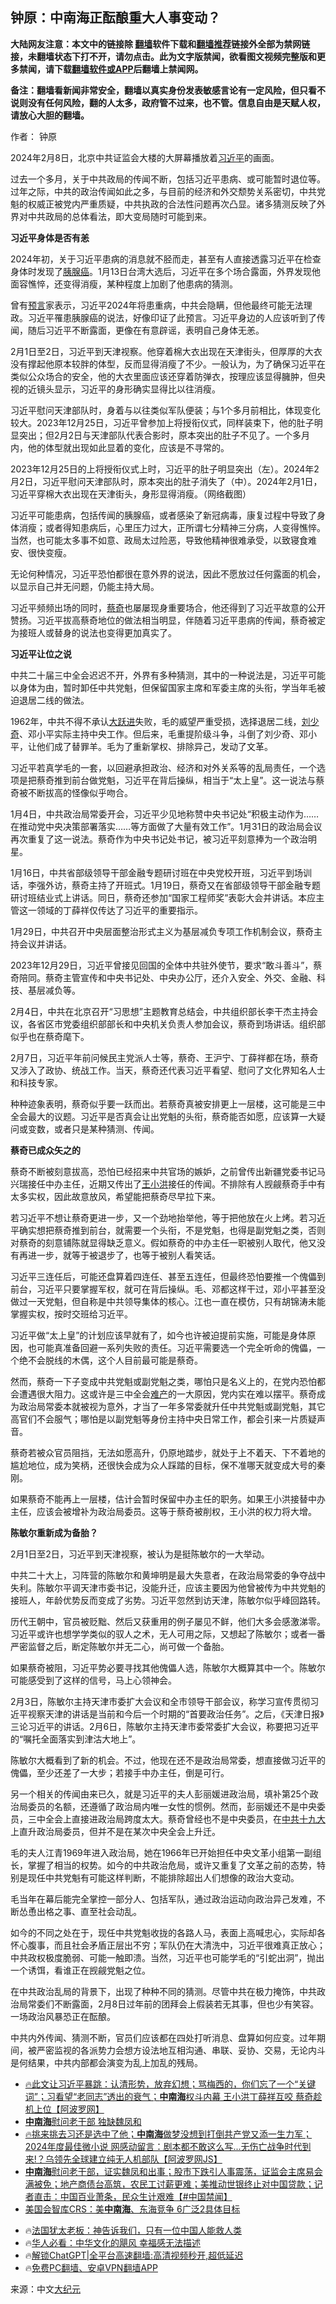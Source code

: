  <!-- 面包屑导航 --> <h2>钟原：中南海正酝酿重大人事变动？</h2> <p class="notice"><b>大陆网友注意：本文中的链接除 <a href="https://github.com/bannedbook/fanqiang" >翻墙</a>软件下载和<a href="https://github.com/killgcd/justmysocks/blob/master/README.md">翻墙推荐</a>链接外全部为禁网链接，未翻墙状态下打不开，请勿点击。此为文字版禁闻，欲看图文视频完整版和更多禁闻，请下载<a href="https://github.com/bannedbook/fanqiang">翻墙软件或APP</a>后翻墙上禁闻网。</p><p>备注：翻墙看新闻非常安全，翻墙以真实身份发表敏感言论有一定风险，但只看不说则没有任何风险，翻的人太多，政府管不过来，也不管。信息自由是天赋人权，请放心大胆的翻墙。</b></p>  <div class="entry"> <p>作者： 钟原</p> <p id="conimg">2024年2月8日，北京中共证监会大楼的大屏幕播放着<a href="https://www.bannedbook.org/bnews/tag/%e4%b9%a0%e8%bf%91%e5%b9%b3/" class="st_tag internal_tag" rel="tag" title="标签 习近平 下的日志">习近平</a>的画面。</p> <p>过去一个多月，关于中共政局的传闻不断，包括习近平患病、或可能暂时退位等。过年之际，中共的政治传闻如此之多，与目前的经济和外交颓势关系密切，中共党魁的权威正被党内严重质疑，中共执政的合法性问题再次凸显。诸多猜测反映了外界对中共政局的总体看法，即大变局随时可能到来。</p> <p><strong>习近平身体是否有恙</strong></p> <p>2024年初，关于习近平患病的消息就不胫而走，甚至有人直接透露习近平在检查身体时发现了<a href="https://www.bannedbook.org/bnews/tag/%e8%83%b0%e8%85%ba%e7%99%8c/" class="st_tag internal_tag" rel="tag" title="标签 胰腺癌 下的日志">胰腺癌</a>。1月13日台湾大选后，习近平在多个场合露面，外界发现他面容憔悴，还变得消瘦，某种程度上加剧了他患病的猜测。</p> <p>曾有<span class='wp_keywordlink'><a href="https://www.bannedbook.org/forum5/" title="预言玄学禁书下载" rel="nofollow">预言</a></span>家表示，习近平2024年将患重病，中共会隐瞒，但他最终可能无法理政。习近平罹患胰腺癌的说法，好像印证了此预言。习近平身边的人应该听到了传闻，随后习近平不断露面，更像在有意辟谣，表明自己身体无恙。</p> <p>2月1日至2日，习近平到天津视察。他穿着棉大衣出现在天津街头，但厚厚的大衣没有撑起他原本较胖的体型，反而显得消瘦了不少。一般认为，为了确保习近平在类似公众场合的安全，他的大衣里面应该还穿着防弹衣，按理应该显得臃肿，但央视的近镜头显示，习近平的身形确实显得比以往消瘦。</p> <p>习近平慰问天津部队时，身着与以往类似军队便装；与1个多月前相比，体现变化较大。2023年12月25日，习近平曾参加上将授衔仪式，同样装束下，他的肚子明显突出；但2月2日与天津部队代表合影时，原本突出的肚子不见了。一个多月内，他的体型就出现如此显着的变化，应该是不寻常的。</p> <p>2023年12月25日的上将授衔仪式上时，习近平的肚子明显突出（左）。2024年2月2日，习近平慰问天津部队时，原本突出的肚子消失了（中）。2024年2月1日，习近平穿棉大衣出现在天津街头，身形显得消瘦。（网络截图）</p> <p>习近平可能患病，包括传闻的胰腺癌，或者感染了新冠病毒，康复过程中导致了身体消瘦；或者得知患病后，心里压力过大，正所谓七分精神三分病，人变得憔悴。当然，也可能太多事不如意、政局太过险恶，导致他精神很难承受，以致寝食难安、很快变瘦。</p> <p>无论何种情况，习近平恐怕都很在意外界的说法，因此不愿放过任何露面的机会，以显示自己并无问题，仍能主持大局。</p> <p>习近平频频出场的同时，<a href="https://www.bannedbook.org/bnews/tag/%e8%94%a1%e5%a5%87/" class="st_tag internal_tag" rel="tag" title="标签 蔡奇 下的日志">蔡奇</a>也屡屡现身重要场合，他还得到了习近平故意的公开赞扬。习近平拔高蔡奇地位的做法相当明显，伴随着习近平患病的传闻，蔡奇被定为接班人或替身的说法也变得更加真实了。</p> <p><strong>习近平让位之说</strong></p> <p>中共二十届三中全会迟迟不开，外界有多种猜测，其中的一种说法是，习近平可能以身体为由，暂时卸任中共党魁，但保留国家主席和军委主席的头衔，学当年毛被迫退居二线的做法。</p> <p>1962年，中共不得不承认<span class='wp_keywordlink'><a href="https://www.bannedbook.org/forum2/topic242.html" title="大跃进亲历记" target="_blank">大跃进</a></span>失败，毛的威望严重受损，选择退居二线，<span class='wp_keywordlink'><a href="https://www.bannedbook.org/forum2/topic1158.html" title="《刘少奇传》" target="_blank">刘少奇</a></span>、邓小平实际主持中央工作。但后来，毛重提阶级斗争，斗倒了刘少奇、邓小平，让他们成了替罪羊。毛为了重新掌权、排除异己，发动了文革。</p> <p>习近平若真学毛的一套，以回避承担政治、经济和对外关系等的乱局责任，一个选项是把蔡奇推到前台做党魁，习近平在背后操纵，相当于“太上皇”。这一说法与蔡奇被不断拔高的怪像似乎吻合。</p> <p>1月4日，中共政治局常委开会，习近平少见地称赞中央书记处“积极主动作为……在推动党中央决策部署落实……等方面做了大量有效工作”。1月31日的政治局会议再次重复了这一说法。蔡奇作为中央书记处书记，被习近平刻意捧为一个政治明星。</p> <p>1月16日，中共省部级领导干部金融专题研讨班在中央党校开班，习近平到场训话，李强外访，蔡奇主持了开班式。1月19日，蔡奇又在省部级领导干部金融专题研讨班结业式上讲话。同日，蔡奇还参加“国家工程师奖”表彰大会并讲话。本应主管这一领域的丁薛祥仅传达了习近平的重要指示。</p> <p>1月29日，中共召开中央层面整治形式主义为基层减负专项工作机制会议，蔡奇主持会议并讲话。</p> <p>2023年12月29日，习近平曾接见回国的全体中共驻外使节，要求“敢斗善斗”，蔡奇陪同。蔡奇主管宣传和中央书记处、中央办公厅，还介入安全、外交、金融、科技、基层减负等。</p> <p>2月4日，中共在北京召开“习思想”主题教育总结会，中共组织部长李干杰主持会议，各省区市党委组织部部长和中央机关负责人参加会议，蔡奇到场讲话。组织部似乎也在蔡奇麾下。</p> <p>2月7日，习近平年前问候民主党派人士等，蔡奇、王沪宁、丁薛祥都在场，蔡奇又涉入了政协、统战工作。当天，蔡奇还代表习近平看望、慰问了文化界知名人士和科技专家。</p>  <p>种种迹象表明，蔡奇似乎要一跃而出。若蔡奇真被安排更上一层楼，这可能是三中全会最大的议题。习近平是否真会让出党魁的头衔，蔡奇能否如愿，应该算一大疑问或变数，或者只是某种猜测、传闻。</p> <p><strong>蔡奇已成众矢之的</strong></p> <p>蔡奇不断被刻意拔高，恐怕已经招来中共官场的嫉妒，之前曾传出新疆党委书记马兴瑞接任中办主任，近期又传出了<a href="https://www.bannedbook.org/bnews/tag/%e7%8e%8b%e5%b0%8f%e6%b4%aa/" class="st_tag internal_tag" rel="tag" title="标签 王小洪 下的日志">王小洪</a>接任的传闻。不排除有人觊觎蔡奇手中有太多实权，因此故意放风，希望能把蔡奇尽早拉下来。</p> <p>若习近平不想让蔡奇更进一步，又一个劲地抬举他，等于把他放在火上烤。若习近平确实想把蔡奇推到前台，就需要一个头衔，不是党魁，也得是副党魁之类，否则对蔡奇的刻意铺陈就显得缺乏意义。假如蔡奇的中办主任一职被别人取代，他又没有再进一步，就等于被退步了，也等于被别人看笑话。</p> <p>习近平三连任后，可能还盘算着四连任、甚至五连任，但最终恐怕要推一个傀儡到前台，习近平只要掌握军权，就可在背后操纵。毛、邓都这样干过，邓小平甚至没做过一天党魁，但自称是中共领导集体的核心。江也一直在模仿，只有胡锦涛未能掌握实权，按时交班给习近平。</p> <p>习近平做“太上皇”的计划应该早就有了，如今也许被迫提前实施，可能是身体原因，也可能真准备回避一系列失败的责任。习近平需要选一个完全听命的傀儡，一个绝不会脱线的木偶，这个人目前最可能是蔡奇。</p> <p>然而，蔡奇一下子变成中共党魁或副党魁之类，哪怕只是名义上的，在党内恐怕都会遭遇很大阻力。这或许是三中全会<a href="https://www.bannedbook.org/bnews/tag/%e9%9a%be%e4%ba%a7/" class="st_tag internal_tag" rel="tag" title="标签 难产 下的日志">难产</a>的一大原因，党内实在难以摆平。蔡奇成为政治局常委本就被视为意外，才当了一年多常委就升任中共党魁或副党魁，其它高官们不会服气；哪怕是以副党魁等身份主持中央日常工作，都会引来一片质疑声音。</p> <p>蔡奇若被众官员阻挡，无法如愿高升，仍原地踏步，就处于上不着天、下不着地的尴尬地位，成为笑柄，还很快会成为众人踩踏的目标，保不准哪天就变成大号的秦刚。</p> <p>如果蔡奇不能再上一层楼，估计会暂时保留中办主任的职务。如果王小洪接替中办主任，应该会被增补为政治局委员。这等于蔡奇被削权，王小洪的权力将大增。</p> <p><strong>陈敏尔重新成为备胎？</strong></p> <p>2月1日至2日，习近平到天津视察，被认为是挺陈敏尔的一大举动。</p>  <p>中共二十大上，习阵营的陈敏尔和黄坤明是最大失意者，在政治局常委的争夺战中失利。陈敏尔平调天津市委书记，没能升迁，应该主要因为他曾被传为中共党魁的接班人，年龄优势反而变成了劣势。习近平忽然到访天津，陈敏尔似乎峰回路转。</p> <p>历代王朝中，官员被贬黜、然后又获重用的例子屡见不鲜，他们大多会感激涕零。习近平或许也想学学类似的驭人之术，无人可用之际，又想起了陈敏尔；或者一番严密监督之后，断定陈敏尔并无二心，尚可做一个备胎。</p> <p>如果蔡奇被阻，习近平势必要寻找其他傀儡人选，陈敏尔大概算其中一个。陈敏尔可能感受到了这样的信号，马上心领神会。</p> <p>2月3日，陈敏尔主持天津市委扩大会议和全市领导干部会议，称学习宣传贯彻习近平视察天津的讲话是当前和今后一个时期的“首要政治任务”。之后，《天津日报》三论习近平的讲话。2月6日，陈敏尔主持天津市委常委扩大会议，称要把习近平的“嘱托全面落实到津沽大地上”。</p> <p>陈敏尔大概看到了新的机会。不过，他现在还不是政治局常委，想直接做习近平的傀儡，至少还差了一大步；若接手中办主任，倒是可行。</p> <p>另一个相关的传闻由来已久，就是习近平的夫人彭丽媛进政治局，填补第25个政治局委员的名额，还遵循了政治局内唯一女性的惯例。然而，彭丽媛还不是中央委员，三中全会上直接进政治局跨度太大。蔡奇曾经也不是中央委员，在<a href="https://www.bannedbook.org/bnews/tag/%e4%b8%ad%e5%85%b1%e5%8d%81%e4%b9%9d%e5%a4%a7/" class="st_tag internal_tag" rel="tag" title="标签 中共十九大 下的日志">中共十九大</a>上直升政治局委员，但并不是在某次中央全会上升迁。</p> <p>毛的夫人江青1969年进入政治局，她在1966年已开始担任中央文革小组第一副组长，掌握了相当的权势。如今的中共政治危局，或许又重复了文革之前的态势，特别是现任中共党魁有可能这样判断，不能排除超出人们想像的政治大变动。</p> <p>毛当年在幕后能完全掌控一部分人、包括军队，通过政治运动向政治异己发难，不断怂恿出格之事、直至社会动乱。</p> <p>如今的不同之处在于，现任中共党魁收拢的各路人马，表面上高喊忠心，实际却各怀心腹事，而且社会矛盾正层出不穷；军队仍在大清洗中，习近平很难真正放心；中共政权极度脆弱、可能一触即溃。当然，习近平也可能学毛的“引蛇出洞”，抛出一个诱饵，看谁正在觊觎党魁之位。</p> <p>在中共政治乱局的背景下，出现了种种不同的猜测。尽管中共在极力掩饰，中共政治局常委们不断露面，2月8日过年前的团拜会上假装若无其事，但也少有笑容。一场政治风暴恐正在酝酿。</p> <p>中共内外传闻、猜测不断，官员们应该都在四处打听消息、盘算如何应变。过年期间，被严密监视的各派势力会想方设法地互相沟通、串联、妥协、交易，无论内斗是何结果，中共内部都会演变为乱上加乱的残局。</p>  <!--<div id="taboola-mid-1"></div>--><ul class='op-related-articles' title='相关阅读'> <li><a href='https://www.bannedbook.org/bnews/bannedvideo/20240209/1999122.html' target='_blank'>🔥此文让习近平暴跳：认清形势，放弃幻想；骂梅西的，你们忘了一个“关键词”；习看望“老同志”透出的衰气；<b>中南海</b>权斗内幕 王小洪丁薛祥互咬 蔡奇趁机上位【阿波罗网】</a></li> <li><a href='https://www.bannedbook.org/bnews/bannedvideo/20240208/1998717.html' target='_blank'><b>中南海</b>慰问老干部 独缺魏凤和</a></li> <li><a href='https://www.bannedbook.org/bnews/bannedvideo/20240208/1998476.html' target='_blank'>🔥挑来挑去习还是选中了他；<b>中南海</b>做梦没想到打倒共产党又添一生力军；2024年度最佳微小说 网感动留言：剧本都不敢这么写...无伤亡战争时代到来!？乌领先全球建立纯无人机部队【阿波罗网JS】</a></li> <li><a href='https://www.bannedbook.org/bnews/bannedvideo/20240208/1998369.html' target='_blank'><b>中南海</b>慰问老干部，证实魏凤和出事；股市下跌引人事震荡，证监会主席易会满被免；地产商债台高筑，农民工讨薪更难；美推动世银终止对中国贷款；记者直击：中国百业萧条，民众生计艰难【#中国禁闻】</a></li> <li><a href='https://www.bannedbook.org/bnews/topimagenews/20240207/1998244.html' target='_blank'>美国会智库CRS：美<b>中南海</b>、东海竞争 6广泛2具体目标</a></li> </ul> <ul class="texttj"> <li>🔥<a href="https://www.bannedbook.org/bnews/ssgc/20230219/1850782.html" target="_blank">法国犹太老板：神告诉我们，只有一位中国人能救人类</a></li> <li>🔥<a href="https://www.bannedbook.org/bnews/comments/20220220/1694796.html" target="_blank">华人必看：中华文化的飓风 幸福感无法描述</a></li> <li>🔥<a href="https://github.com/bannedbook/fanqiang/wiki/V2ray%E6%9C%BA%E5%9C%BA" target="_blank">解锁ChatGPT|全平台高速翻墙:高清视频秒开,超低延迟</a></li> <li>🔥<a href="https://github.com/bannedbook/fanqiang/wiki/%E7%A6%81%E9%97%BB%E7%BD%91%E5%AE%89%E5%8D%93%E7%BF%BB%E5%A2%99%E6%96%B0%E9%97%BBAPP" target="_blank">免费PC翻墙、安卓VPN翻墙APP</a></li> </ul><p class="src-info">来源：中文<span class='wp_keywordlink_affiliate'><a href="http://www.epochtimes.com/" title="大纪元" target="_blank">大纪元</a></span> </p><a name='sharetosocial'></a> <div style="margin-bottom:5px;padding-bottom:5px;clear:both"> <div id="archive-pix-1" class="banner-ads"> <!-- AuctionX Display platform tag START --> <div id="27602x728x90x621x_ADSLOT1" clicktrack="%%CLICK_URL_ESC%%"></div>  <!-- AuctionX Display platform tag END --> </div> <div id="archive-pix-2" class="banner-ads"> <!-- AuctionX Display platform tag START --> <div id="27556x300x250x621x_ADSLOT1" clicktrack="%%CLICK_URL_ESC%%" style="margin:0 auto;text-align:center"></div>  <!-- AuctionX Display platform tag END --> </div> </div>  <div id="archive-pix-1" class="banner-ads"> <!-- AuctionX Display platform tag START --> <div id="27603x728x90x621x_ADSLOT1" clicktrack="%%CLICK_URL_ESC%%"></div>  <!-- AuctionX Display platform tag END --> </div> </div><!--END ENTRY--> 